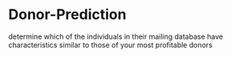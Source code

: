 # Donor-Prediction
determine which of the individuals in their mailing database have characteristics similar to those of your most profitable donors
